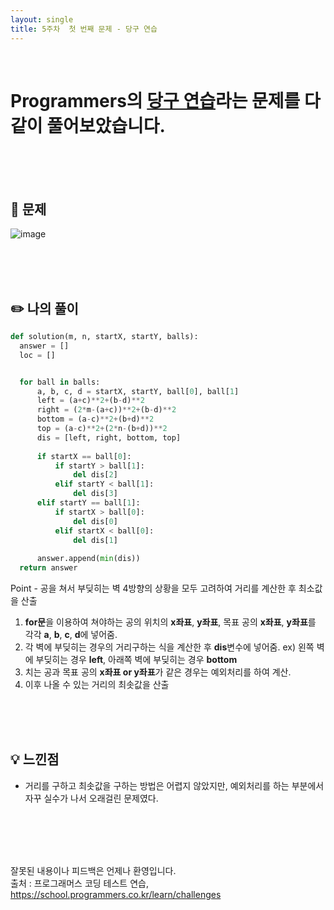```yaml
---
layout: single
title: 5주차  첫 번째 문제 - 당구 연습
---
```






<br>

# Programmers의 [당구 연습](https://school.programmers.co.kr/learn/courses/30/lessons/169198)라는 문제를 다 같이 풀어보았습니다.

<br><br><br>

## 📖 문제
![image](https://user-images.githubusercontent.com/97678547/234841536-0486b43e-a907-4a70-95cd-a274de8f4f98.png)


<br><br><br>
 
## ✏️ 나의 풀이

  ```python
def solution(m, n, startX, startY, balls):
    answer = []
    loc = []


    for ball in balls:
        a, b, c, d = startX, startY, ball[0], ball[1]
        left = (a+c)**2+(b-d)**2
        right = (2*m-(a+c))**2+(b-d)**2
        bottom = (a-c)**2+(b+d)**2
        top = (a-c)**2+(2*n-(b+d))**2
        dis = [left, right, bottom, top]
        
        if startX == ball[0]:
            if startY > ball[1]:
                del dis[2]
            elif startY < ball[1]:
                del dis[3]
        elif startY == ball[1]:
            if startX > ball[0]:
                del dis[0]
            elif startX < ball[0]:
                del dis[1]
        
        answer.append(min(dis))
    return answer
  ```
  Point - 공을 쳐서 부딪히는 벽 4방향의 상황을 모두 고려하여 거리를 계산한 후 최소값을 산출
  1. **for문**을 이용하여 쳐야하는 공의 위치의 **x좌표**, **y좌표**, 목표 공의 **x좌표**, **y좌표**를 각각 **a**, **b**, **c**, **d**에 넣어줌. 
  2. 각 벽에 부딪히는 경우의 거리구하는 식을 계산한 후 **dis**변수에 넣어줌.
      ex) 왼쪽 벽에 부딪히는 경우 **left**, 아래쪽 벽에 부딪히는 경우 **bottom**
  3. 치는 공과 목표 공의 **x좌표 or y좌표**가 같은 경우는 예외처리를 하여 계산.
  4. 이후 나올 수 있는 거리의 최솟값을 산출


  <br><br><br>
  
## 💡 느낀점
  - 거리를 구하고 최솟값을 구하는 방법은 어렵지 않았지만, 예외처리를 하는 부분에서 자꾸 실수가 나서 오래걸린 문제였다.

<br><br><br><br>

잘못된 내용이나 피드백은 언제나 환영입니다. <br>
출처 : 프로그래머스 코딩 테스트 연습, https://school.programmers.co.kr/learn/challenges
